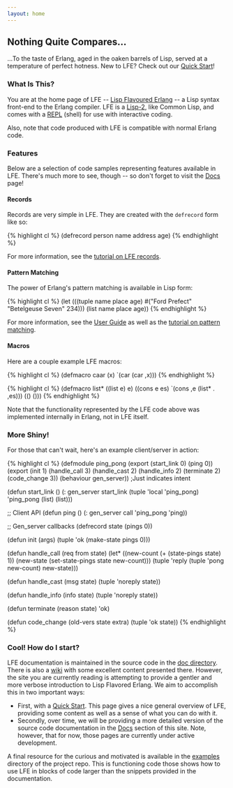 ```yaml
---
layout: home
---
```


## Nothing Quite Compares...

...To the taste of Erlang, aged in the oaken barrels of Lisp, served at a
temperature of perfect hotness. New to LFE? Check out our
<a href="/quick-start/1.html">Quick Start</a>!

### What Is This?

You are at the home page of LFE --
<a href="https://github.com/rvirding/lfe/">Lisp Flavoured Erlang</a>
-- a Lisp syntax front-end to the Erlang compiler. LFE is a
<a href="http://en.wikipedia.org/wiki/Lisp-1_vs._Lisp-2#The_function_namespace">Lisp-2</a>,
like Common Lisp, and comes with a
<a href="http://en.wikipedia.org/wiki/REPL">REPL</a> (shell) for use with
interactive coding.

Also, note that code produced with LFE is compatible with normal Erlang code.

### Features

Below are a selection of code samples representing features available in LFE.
There's much more to see, though -- so don't forget to visit the
<a href="/docs.html">Docs</a> page!

#### Records

Records are very simple in LFE. They are created with the ```defrecord``` form
like so:

{% highlight cl %}
(defrecord person
  name
  address
  age)
{% endhighlight %}

For more information, see the
<a href="/tutorials/records/1.html">tutorial on LFE records</a>.

#### Pattern Matching

The power of Erlang's pattern matching is available in Lisp form:

{% highlight cl %}
(let (((tuple name place age) #("Ford Prefect" "Betelgeuse Seven" 234)))
  (list name place age))
{% endhighlight %}

For more information, see the
<a href="/user-guide/1.html">User Guide</a> as well as the
<a href="/tutorials/patterns/1.html">tutorial on pattern matching</a>.

#### Macros

Here are a couple example LFE macros:

{% highlight cl %}
(defmacro caar (x) `(car (car ,x)))
{% endhighlight %}

{% highlight cl %}
(defmacro list*
  ((list e) e)
  ((cons e es) `(cons ,e (list* . ,es)))
  (() ()))
{% endhighlight %}

Note that the functionality represented by the LFE code above was implemented
internally in Erlang, not in LFE itself.

### More Shiny!

For those that can't wait, here's an example client/server in action:

{% highlight cl %}
(defmodule ping_pong
  (export (start_link 0) (ping 0))
  (export (init 1) (handle_call 3) (handle_cast 2)
          (handle_info 2) (terminate 2) (code_change 3))
  (behaviour gen_server)) ;Just indicates intent

(defun start_link ()
  (: gen_server start_link
    (tuple 'local 'ping_pong) 'ping_pong (list) (list)))

;; Client API
(defun ping ()
  (: gen_server call 'ping_pong 'ping))

;; Gen_server callbacks
(defrecord state (pings 0))

(defun init (args)
  (tuple 'ok (make-state pings 0)))

(defun handle_call (req from state)
  (let* ((new-count (+ (state-pings state) 1))
         (new-state (set-state-pings state new-count)))
    (tuple 'reply
           (tuple 'pong new-count)
           new-state)))

(defun handle_cast (msg state)
  (tuple 'noreply state))

(defun handle_info (info state)
  (tuple 'noreply state))

(defun terminate (reason state)
  'ok)

(defun code_change (old-vers state extra)
  (tuple 'ok state))
{% endhighlight %}

### Cool! How do I start?
LFE documentation is maintained in the source code in the
<a href="https://github.com/rvirding/lfe/tree/master/doc">doc directory</a>.
There is also a <a href="https://github.com/rvirding/lfe/wiki">wiki</a> with
some excellent content presented there.  However, the site you are currently
reading is attempting to provide a gentler and more verbose introduction to
Lisp Flavored Erlang. We aim to accomplish this in two important ways:

* First, with a <a href="/quick-start/1.html">Quick Start</a>. This page gives
  a nice general overview of LFE, providing some content as well as a sense of
  what you can do with it.
* Secondly, over time, we will be providing a more detailed version of the
  source code documentation in the <a href="http://lfe.github.com/docs">Docs</a>
  section of this site. Note, however, that for now, those pages are currently
  under active development.

A final resource for the curious and motivated is available in the
<a href="https://github.com/rvirding/lfe/tree/master/examples">examples</a>
directory of the project repo. This is functioning code those shows how to use
LFE in blocks of code larger than the snippets provided in the documentation.
